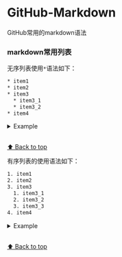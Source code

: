 # GitHub-Markdown
GitHub常用的markdown语法

### markdown常用列表
无序列表使用`*`语法如下：
```bash
* item1
* item2
* item3
  * item3_1
  * item3_2
* item4
```
<details>
  <summary>Example</summary>
  
  * item1
  * item2
  * item3
    * item3_1
    * item3_2
  * item4
  
  </details>
  
  <br>[⬆ Back to top](#contents)
  
  有序列表的使用语法如下：
  ```bash
  1. item1
  2. item2
  3. item3
    1. item3_1
    2. item3_2
    3. item3_3
  4. item4
  ```
  <details>
 <summary>Example</summary>
 
 1. item1
 2. item2
 3. item3
   1. item3_1
   2. item3_2
   3. item3_3
 4. item4
 
 </details>
 
 <br>[⬆ Back to top](#contents)
